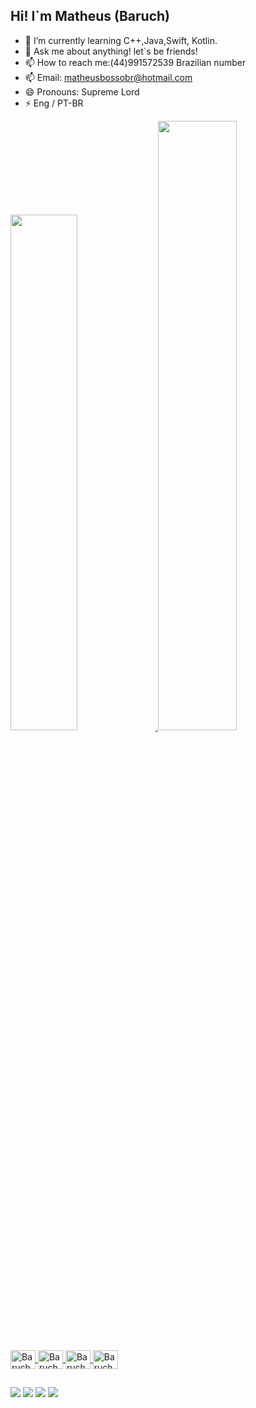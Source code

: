 ## Hi! I`m Matheus (Baruch)
- 🌱 I’m currently learning C++,Java,Swift, Kotlin.
- 💬 Ask me about anything! let`s be friends! 
- 📫 How to reach me:(44)991572539 Brazilian number
- 📫 Email: matheusbossobr@hotmail.com 
- 😄 Pronouns: Supreme Lord
- ⚡ Eng / PT-BR


 <div>
  <a href="https://github.com/BaruchManiac">
  <img width="46%" src="https://github-readme-stats.vercel.app/api?username=BaruchManiac&show_icons=true&theme=algolia&include_all_commits=true&count_private=true"/>
  <img width="50%" src="https://github-readme-stats.vercel.app/api/top-langs/?username=BaruchManiac&layout=compact&langs_count=16&theme=algolia"/>
</div>
<div style="display: inline_block"><br>
   <img align="center" alt="Baruch-C++" height="30" width="40" src="https://cdn.jsdelivr.net/gh/devicons/devicon@latest/icons/cplusplus/cplusplus-original.svg">
   <img align="center" alt="Baruch-Java" height="30" width="40" src="https://cdn.jsdelivr.net/gh/devicons/devicon@latest/icons/java/java-original.svg" >
   <img align="center" alt="Baruch-Swift" height="30" width="40" src="https://cdn.jsdelivr.net/gh/devicons/devicon@latest/icons/swift/swift-original.svg">
   <img align="center" alt="Baruch-Kotlin" height="30" width="40" src="https://cdn.jsdelivr.net/gh/devicons/devicon@latest/icons/kotlin/kotlin-original.svg">
          
            
</div>

 ##
 
<div> 
  <a href="https://www.instagram.com/matheus.bosso1/?hl=pt-br" target="_blank"><img src="https://img.shields.io/badge/-Instagram-%23E4405F?style=for-the-badge&logo=instagram&logoColor=white" target="_blank"></a>
  <a href = "mailto:matheusbossobr@hotmail.com"><img src="https://img.shields.io/badge/Microsoft_Outlook-0078D4?style=for-the-badge&logo=microsoft-outlook&logoColor=white"></a>
  <a href="https://www.linkedin.com/in/bossobaruch/" target="_blank"><img src="https://img.shields.io/badge/-LinkedIn-%230077B5?style=for-the-badge&logo=linkedin&logoColor=white" target="_blank"></a> 
  <a href="https://wa.me/5544991572539" target="_blank"><img src="https://img.shields.io/badge/WhatsApp-25D366?style=for-the-badge&logo=whatsapp&logoColor=white" target="_blank"></a> 
 
</div>
